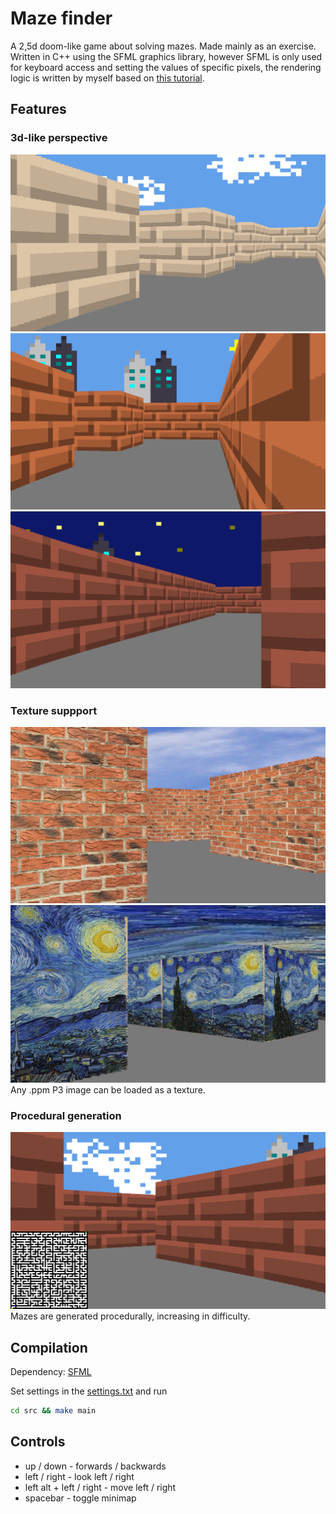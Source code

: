 # Maze finder
A 2,5d doom-like game about solving mazes. Made mainly as an exercise. Written in C++ using the SFML graphics library, however SFML is only used for keyboard access and setting the values of specific pixels, the rendering logic is written by myself based on [this tutorial](https://github.com/vinibiavatti1/RayCastingTutorial).

## Features
### 3d-like perspective
![image](./screenshots/Screenshot%20from%202024-03-09%2023-24-01.png)
![image](./screenshots/Screenshot%20from%202024-03-09%2023-22-47.png)
![image](./screenshots/Screenshot%20from%202024-03-09%2023-23-16.png)

### Texture suppport
![image](./screenshots/Screenshot%20from%202024-03-09%2023-20-17.png)
![image](./screenshots/Screenshot%20from%202024-03-09%2023-59-34.png)
Any .ppm P3 image can be loaded as a texture.

### Procedural generation
![image](./screenshots/Screenshot%20from%202024-03-09%2023-25-16.png)
Mazes are generated procedurally, increasing in difficulty.

## Compilation
Dependency: [SFML](https://www.sfml-dev.org/)

Set settings in the [settings.txt](./settings.txt) and run
```bash
cd src && make main
```

## Controls
- up / down - forwards / backwards
- left / right - look left / right
- left alt + left / right - move left / right
- spacebar - toggle minimap